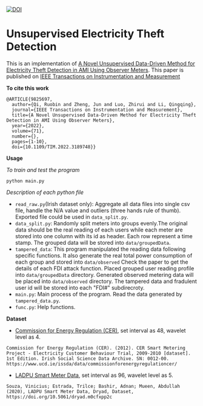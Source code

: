 [![DOI](https://zenodo.org/badge/616664549.svg)](https://zenodo.org/badge/latestdoi/616664549)
# Unsupervised Electricity Theft Detection
This is an implementation of [A Novel Unsupervised Data-Driven Method for Electricity Theft Detection in AMI Using Observer Meters](https://ieeexplore.ieee.org/abstract/document/9825697). This paper is published on [IEEE Transactions on Instrumentation and Measurement](https://ieeexplore.ieee.org/xpl/RecentIssue.jsp?punumber=19)

**To cite this work**
```
@ARTICLE{9825697,
  author={Qi, Ruobin and Zheng, Jun and Luo, Zhirui and Li, Qingqing},
  journal={IEEE Transactions on Instrumentation and Measurement}, 
  title={A Novel Unsupervised Data-Driven Method for Electricity Theft Detection in AMI Using Observer Meters}, 
  year={2022},
  volume={71},
  number={},
  pages={1-10},
  doi={10.1109/TIM.2022.3189748}}
```

**Usage**

*To train and test the program*
```
python main.py
```

*Description of each python file*

- `read_raw.py`(Irish dataset only): Aggregate all data files into single csv file, handle the N/A value and outliers (three hands rule of thumb). Exported file could be used in `data_split.py`.
- `data_split.py`: Randomly split meters into groups evenly.The original data should be the real reading of each users while each meter are stored into one column with its id as header. Each row represent a time stamp. The grouped data will be stored into `data/groupedData`.
- `tampered_data`: This program manipulated the reading data following specific functions. It also generate the real total power consumption of each group and stored into `data/observed` Check the paper to get the details of each FDI attack function. Placed grouped user reading profile into `data/groupedData` directory. Generated observed metering data will be placed into `data/observed` directory. The tampered data and fradulent user id will be stored into each "FDI#" subdirecroty.
- `main.py`: Main process of the program. Read the data generated by `tampered_data.py`.
- `func.py`: Help functions.

**Dataset**

- [Commission for Energy Regulation (CER)](https://www.ucd.ie/issda/data/commissionforenergyregulationcer/), set interval as 48, wavelet level as 4.
```
Commission for Energy Regulation (CER). (2012). CER Smart Metering Project - Electricity Customer Behaviour Trial, 2009-2010 [dataset]. 1st Edition. Irish Social Science Data Archive. SN: 0012-00. https://www.ucd.ie/issda/data/commissionforenergyregulationcer/
```
- [LADPU Smart Meter Data](https://datadryad.org/stash/dataset/doi:10.5061/dryad.m0cfxpp2c), set interval as 96, wavelet level as 5.
```
Souza, Vinicius; Estrada, Trilce; Bashir, Adnan; Mueen, Abdullah (2020), LADPU Smart Meter Data, Dryad, Dataset, https://doi.org/10.5061/dryad.m0cfxpp2c
```